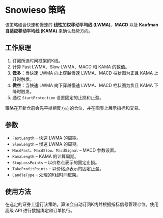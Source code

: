 # Snowieso 策略

该策略结合快速和慢速的 **线性加权移动平均线 (LWMA)**、**MACD** 以及 **Kaufman 自适应移动平均线 (KAMA)** 来确认趋势方向。

## 工作原理
1. 订阅所选时间框架的K线。
2. 计算 Fast LWMA、Slow LWMA、MACD 和 KAMA 的数值。
3. **做多**：当快速 LWMA 向上穿越慢速 LWMA、MACD 柱状图为正且 KAMA 上升时触发。
4. **做空**：当快速 LWMA 向下穿越慢速 LWMA、MACD 柱状图为负且 KAMA 下降时触发。
5. 通过 `StartProtection` 设置固定的止损和止盈。

策略在开新仓前会先平掉相反方向的仓位，并在图表上展示指标和交易。

## 参数
- `FastLength` – 快速 LWMA 的周期。
- `SlowLength` – 慢速 LWMA 的周期。
- `MacdFast`、`MacdSlow`、`MacdSignal` – MACD 参数设置。
- `KamaLength` – KAMA 的计算周期。
- `StopLossPoints` – 以价格点表示的固定止损。
- `TakeProfitPoints` – 以价格点表示的固定止盈。
- `CandleType` – 处理的K线时间框架。

## 使用方法
在选定的证券上运行该策略。算法会自动订阅K线并根据指标信号管理仓位。使用高级 API 进行数据绑定和订单执行。

